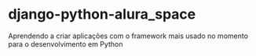 # django-python-alura_space
Aprendendo a criar aplicações com o framework mais usado no momento para o desenvolvimento em Python
